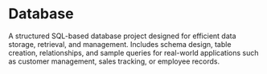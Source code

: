 # Database
A structured SQL-based database project designed for efficient data storage, retrieval, and management. Includes schema design, table creation, relationships, and sample queries for real-world applications such as customer management, sales tracking, or employee records.
